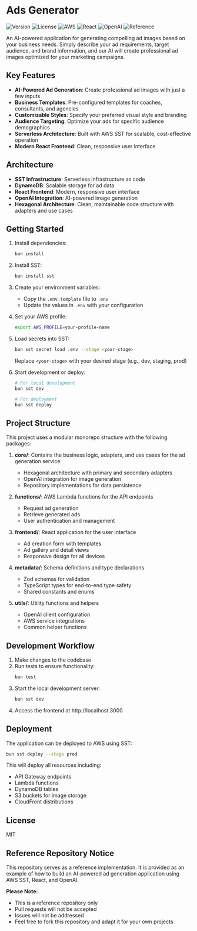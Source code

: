# Ads Generator

![Version](https://img.shields.io/badge/version-1.0.0-blue)
![License](https://img.shields.io/badge/license-MIT-green)
![AWS](https://img.shields.io/badge/AWS-SST-orange)
![React](https://img.shields.io/badge/React-Frontend-blue)
![OpenAI](https://img.shields.io/badge/OpenAI-Powered-brightgreen)
![Reference](https://img.shields.io/badge/Status-Reference-yellow)

An AI-powered application for generating compelling ad images based on your business needs. Simply describe your ad requirements, target audience, and brand information, and our AI will create professional ad images optimized for your marketing campaigns.

## Key Features

- **AI-Powered Ad Generation**: Create professional ad images with just a few inputs
- **Business Templates**: Pre-configured templates for coaches, consultants, and agencies
- **Customizable Styles**: Specify your preferred visual style and branding
- **Audience Targeting**: Optimize your ads for specific audience demographics
- **Serverless Architecture**: Built with AWS SST for scalable, cost-effective operation
- **Modern React Frontend**: Clean, responsive user interface

## Architecture

- **SST Infrastructure**: Serverless infrastructure as code
- **DynamoDB**: Scalable storage for ad data
- **React Frontend**: Modern, responsive user interface
- **OpenAI Integration**: AI-powered image generation
- **Hexagonal Architecture**: Clean, maintainable code structure with adapters and use cases

## Getting Started

1. Install dependencies:
   ```bash
   bun install
   ```

2. Install SST:
   ```bash
   bun install sst
   ```

3. Create your environment variables:
   - Copy the `.env.template` file to `.env`
   - Update the values in `.env` with your configuration

4. Set your AWS profile:
   ```bash
   export AWS_PROFILE=your-profile-name
   ```

5. Load secrets into SST:
   ```bash
   bun sst secret load .env --stage <your-stage>
   ```
   Replace `<your-stage>` with your desired stage (e.g., dev, staging, prod)

6. Start development or deploy:
   ```bash
   # For local development
   bun sst dev

   # For deployment
   bun sst deploy
   ```

## Project Structure

This project uses a modular monorepo structure with the following packages:

1. **core/**: Contains the business logic, adapters, and use cases for the ad generation service
   - Hexagonal architecture with primary and secondary adapters
   - OpenAI integration for image generation
   - Repository implementations for data persistence

2. **functions/**: AWS Lambda functions for the API endpoints
   - Request ad generation
   - Retrieve generated ads
   - User authentication and management

3. **frontend/**: React application for the user interface
   - Ad creation form with templates
   - Ad gallery and detail views
   - Responsive design for all devices

4. **metadata/**: Schema definitions and type declarations
   - Zod schemas for validation
   - TypeScript types for end-to-end type safety
   - Shared constants and enums

5. **utils/**: Utility functions and helpers
   - OpenAI client configuration
   - AWS service integrations
   - Common helper functions

## Development Workflow

1. Make changes to the codebase
2. Run tests to ensure functionality:
   ```bash
   bun test
   ```
3. Start the local development server:
   ```bash
   bun sst dev
   ```
4. Access the frontend at http://localhost:3000

## Deployment

The application can be deployed to AWS using SST:

```bash
bun sst deploy --stage prod
```

This will deploy all resources including:
- API Gateway endpoints
- Lambda functions
- DynamoDB tables
- S3 buckets for image storage
- CloudFront distributions

## License

MIT

## Reference Repository Notice

This repository serves as a reference implementation. It is provided as an example of how to build an AI-powered ad generation application using AWS SST, React, and OpenAI.

**Please Note:**
- This is a reference repository only
- Pull requests will not be accepted
- Issues will not be addressed
- Feel free to fork this repository and adapt it for your own projects
